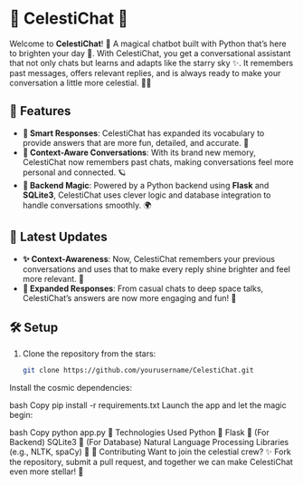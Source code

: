 # 🌙 **CelestiChat** 🌟

Welcome to **CelestiChat**! 🌌 A magical chatbot built with Python that’s here to brighten your day 🌠. With CelestiChat, you get a conversational assistant that not only chats but learns and adapts like the starry sky ✨. It remembers past messages, offers relevant replies, and is always ready to make your conversation a little more celestial. 🌙💫

## 🚀 Features

- **🌟 Smart Responses**: CelestiChat has expanded its vocabulary to provide answers that are more fun, detailed, and accurate. 🌈
- **🌙 Context-Aware Conversations**: With its brand new memory, CelestiChat now remembers past chats, making conversations feel more personal and connected. 🪐
- **💬 Backend Magic**: Powered by a Python backend using **Flask** and **SQLite3**, CelestiChat uses clever logic and database integration to handle conversations smoothly. 🌍

## 🌌 Latest Updates

- **✨ Context-Awareness**: Now, CelestiChat remembers your previous conversations and uses that to make every reply shine brighter and feel more relevant. 🌠
- **🌙 Expanded Responses**: From casual chats to deep space talks, CelestiChat’s answers are now more engaging and fun! 🌟

## 🛠️ Setup

1. Clone the repository from the stars:
   ```bash
   git clone https://github.com/yourusername/CelestiChat.git
Install the cosmic dependencies:

bash
Copy
pip install -r requirements.txt
Launch the app and let the magic begin:

bash
Copy
python app.py
🌠 Technologies Used
Python 🐍
Flask 🚀 (For Backend)
SQLite3 🌌 (For Database)
Natural Language Processing Libraries (e.g., NLTK, spaCy) 🌙
🌌 Contributing
Want to join the celestial crew? ✨ Fork the repository, submit a pull request, and together we can make CelestiChat even more stellar! 🌟